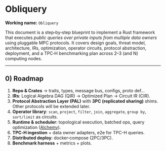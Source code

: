# Obliquery

**Working name:** `Obliquery`

This document is a step‑by‑step blueprint to implement a Rust framework that executes *public queries over private inputs from multiple data owners* using pluggable MPC protocols. It covers design goals, threat model, architecture, IRs, optimization, operator circuits, protocol abstraction, deployment, and a TPC‑H benchmarking plan across 2–3 (and N) computing nodes.

---

## 0) Roadmap

1. **Repo & Crates**  → traits, types, message bus, configs, proto def... 
2. **IRs**: Logical Algebra DAG (QIR) → Optimized Plan → Circuit IR (CIR). 
3. **Protocol Abstraction Layer (PAL)** with **3PC (replicated sharing)** shims. Other protocols will be extended later. 
4. **Operator library**: `scan`, `project`, `filter`, `join`, `aggregate`, `group by`, `sort/limit` as circuits.
5. **Runtime & scheduler**: topological execution, batched ops, query optimization ([Alchemy](https://www.vldb.org/pvldb/vol18/p3021-sohn.pdf)).
6. **TPC‑H ingestion** + data owner adapters, e2e for TPC-H queries.
7. **Distributed deploy**: docker‑compose (2PC/3PC). 
8. **Benchmark harness** + metrics + plots.
